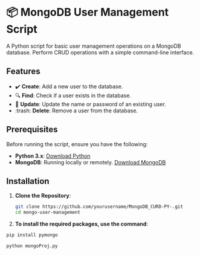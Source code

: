 # :package: MongoDB User Management Script

A Python script for basic user management operations on a MongoDB database. Perform CRUD operations with a simple command-line interface.

## Features

- :heavy_check_mark: **Create**: Add a new user to the database.
- :mag: **Find**: Check if a user exists in the database.
- :pencil: **Update**: Update the name or password of an existing user.
- :trash: **Delete**: Remove a user from the database.

## Prerequisites

Before running the script, ensure you have the following:

- **Python 3.x**: [Download Python](https://www.python.org/downloads/)
- **MongoDB**: Running locally or remotely. [Download MongoDB](https://www.mongodb.com/try/download/community)

## Installation

1. **Clone the Repository**:

   ```bash
   git clone https://github.com/yourusername/MongoDB_CURD-PY-.git
   cd mongo-user-management

2. **To install the required packages, use the command**:

```python
pip install pymongo

python mongoProj.py


